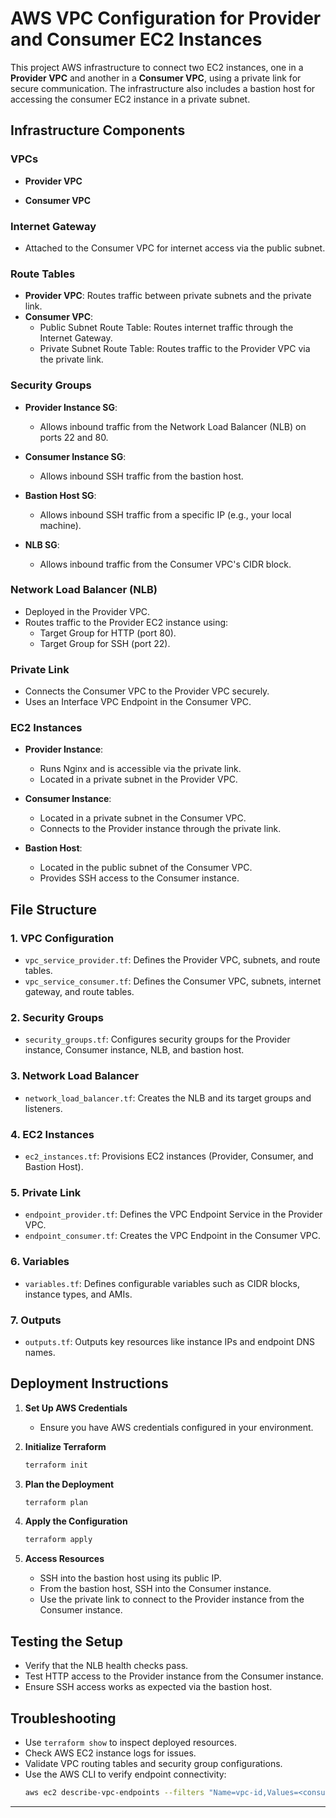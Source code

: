 # AWS VPC Configuration for Provider and Consumer EC2 Instances

This project  AWS infrastructure to connect two EC2 instances, one in a **Provider VPC** and another in a **Consumer VPC**, using a private link for secure communication. The infrastructure also includes a bastion host for accessing the consumer EC2 instance in a private subnet.

## **Infrastructure Components**

### **VPCs**
- **Provider VPC**
 
- **Consumer VPC**


### **Internet Gateway**
- Attached to the Consumer VPC for internet access via the public subnet.

### **Route Tables**
- **Provider VPC**: Routes traffic between private subnets and the private link.
- **Consumer VPC**:
  - Public Subnet Route Table: Routes internet traffic through the Internet Gateway.
  - Private Subnet Route Table: Routes traffic to the Provider VPC via the private link.

### **Security Groups**
- **Provider Instance SG**:
  - Allows inbound traffic from the Network Load Balancer (NLB) on ports 22 and 80.

- **Consumer Instance SG**:
  - Allows inbound SSH traffic from the bastion host.

- **Bastion Host SG**:
  - Allows inbound SSH traffic from a specific IP (e.g., your local machine).

- **NLB SG**:
  - Allows inbound traffic from the Consumer VPC's CIDR block.

### **Network Load Balancer (NLB)**
- Deployed in the Provider VPC.
- Routes traffic to the Provider EC2 instance using:
  - Target Group for HTTP (port 80).
  - Target Group for SSH (port 22).

### **Private Link**
- Connects the Consumer VPC to the Provider VPC securely.
- Uses an Interface VPC Endpoint in the Consumer VPC.

### **EC2 Instances**
- **Provider Instance**:
  - Runs Nginx and is accessible via the private link.
  - Located in a private subnet in the Provider VPC.

- **Consumer Instance**:
  - Located in a private subnet in the Consumer VPC.
  - Connects to the Provider instance through the private link.

- **Bastion Host**:
  - Located in the public subnet of the Consumer VPC.
  - Provides SSH access to the Consumer instance.

## **File Structure**

### **1. VPC Configuration**
- `vpc_service_provider.tf`: Defines the Provider VPC, subnets, and route tables.
- `vpc_service_consumer.tf`: Defines the Consumer VPC, subnets, internet gateway, and route tables.

### **2. Security Groups**
- `security_groups.tf`: Configures security groups for the Provider instance, Consumer instance, NLB, and bastion host.

### **3. Network Load Balancer**
- `network_load_balancer.tf`: Creates the NLB and its target groups and listeners.

### **4. EC2 Instances**
- `ec2_instances.tf`: Provisions EC2 instances (Provider, Consumer, and Bastion Host).

### **5. Private Link**
- `endpoint_provider.tf`: Defines the VPC Endpoint Service in the Provider VPC.
- `endpoint_consumer.tf`: Creates the VPC Endpoint in the Consumer VPC.

### **6. Variables**
- `variables.tf`: Defines configurable variables such as CIDR blocks, instance types, and AMIs.

### **7. Outputs**
- `outputs.tf`: Outputs key resources like instance IPs and endpoint DNS names.

## **Deployment Instructions**

1. **Set Up AWS Credentials**
   - Ensure you have AWS credentials configured in your environment.

2. **Initialize Terraform**
   ```bash
   terraform init
   ```

3. **Plan the Deployment**
   ```bash
   terraform plan
   ```

4. **Apply the Configuration**
   ```bash
   terraform apply
   ```

5. **Access Resources**
   - SSH into the bastion host using its public IP.
   - From the bastion host, SSH into the Consumer instance.
   - Use the private link to connect to the Provider instance from the Consumer instance.

## **Testing the Setup**
- Verify that the NLB health checks pass.
- Test HTTP access to the Provider instance from the Consumer instance.
- Ensure SSH access works as expected via the bastion host.

## **Troubleshooting**
- Use `terraform show` to inspect deployed resources.
- Check AWS EC2 instance logs for issues.
- Validate VPC routing tables and security group configurations.
- Use the AWS CLI to verify endpoint connectivity:
  ```bash
  aws ec2 describe-vpc-endpoints --filters "Name=vpc-id,Values=<consumer-vpc-id>"
  ```

---

